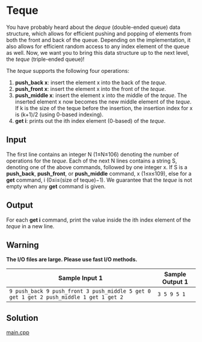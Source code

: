 # Teque

You have probably heard about the *deque* (double-ended queue) data structure, which allows for efficient pushing and popping of elements from both the front and back of the queue. Depending on the implementation, it also allows for efficient random access to any index element of the queue as well. Now, we want you to bring this data structure up to the next level, the *teque* (triple-ended queue)!

The *teque* supports the following four operations:

1. **push_back x**: insert the element x into the back of the *teque*.
2. **push_front x**: insert the element x into the front of the *teque*.
3. **push_middle x**: insert the element x into the middle of the *teque*. The inserted element x now becomes the new middle element of the *teque*. If k is the size of the teque before the insertion, the insertion index for x is (k+1)/2 (using 0-based indexing).
4. **get i**: prints out the ith index element (0-based) of the *teque*.

## Input

The first line contains an integer N (1≤N≤106) denoting the number of operations for the *teque*. Each of the next N lines contains a string S, denoting one of the above commands, followed by one integer x. If S is a **push_back**, **push_front**, or **push_middle** command, x (1≤x≤109), else for a **get** command, i (0≤i≤(size of teque)−1). We guarantee that the *teque* is not empty when any **get** command is given.

## Output

For each **get i** command, print the value inside the ith index element of the *teque* in a new line.

## Warning

**The I/O files are large. Please use fast I/O methods.**

| Sample Input 1                                               | Sample Output 1 |
| ------------------------------------------------------------ | --------------- |
| `9 push_back 9 push_front 3 push_middle 5 get 0 get 1 get 2 push_middle 1 get 1 get 2 ` | `3 5 9 5 1`     |

## Solution

[main.cpp](./main.cpp)